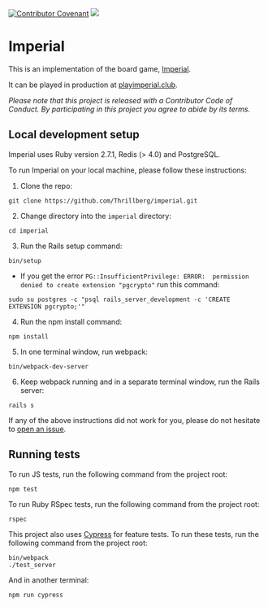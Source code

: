 [![Contributor Covenant](https://img.shields.io/badge/Contributor%20Covenant-v2.0%20adopted-ff69b4.svg)](code_of_conduct.md) 
![](https://github.com/Thrillberg/imperial/workflows/Node.js%20CI/badge.svg)

# Imperial

This is an implementation of the board game, [Imperial](<https://en.wikipedia.org/wiki/Imperial_(board_game)>).

It can be played in production at [playimperial.club](https://playimperial.club).

_Please note that this project is released with a Contributor Code of Conduct.
By participating in this project you agree to abide by its terms._

## Local development setup

Imperial uses Ruby version 2.7.1, Redis (> 4.0) and PostgreSQL.

To run Imperial on your local machine, please follow these instructions:

1. Clone the repo:
```
git clone https://github.com/Thrillberg/imperial.git
```
2. Change directory into the `imperial` directory:
```
cd imperial
```
3. Run the Rails setup command:
```
bin/setup
```
- If you get the error `PG::InsufficientPrivilege: ERROR:  permission denied to create extension "pgcrypto"` run this command:
```
sudo su postgres -c "psql rails_server_development -c 'CREATE EXTENSION pgcrypto;'"
```
4. Run the npm install command:
```
npm install
```
5. In one terminal window, run webpack:
```
bin/webpack-dev-server
```
6. Keep webpack running and in a separate terminal window, run the Rails server:
```
rails s
```
If any of the above instructions did not work for you, please do not hesitate to [open an issue](https://github.com/Thrillberg/imperial/issues/new).

## Running tests

To run JS tests, run the following command from the project root:

```
npm test
```

To run Ruby RSpec tests, run the following command from the project root:

```
rspec
```

This project also uses [Cypress](https://www.cypress.io/) for feature tests. To
run these tests, run the following command from the project root:

```
bin/webpack
./test_server
```

And in another terminal:

```
npm run cypress
```
